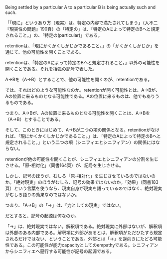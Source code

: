 Being settled by a particular A to a particular B is being actually such and such.

「「現に」というあり方（現実）は、特定の内容で満たされてしまう」（入不二『現実性の問題』190頁）の「特定の」は、「特定のAによって特定のBへと規定されること。」の、「特定の(particular)」である。

retentionは、「現にかくかくしかじかであること。」の「かくかくしかじか」を通じて、他の可能性を開くことである。

retentionは、「特定のAによって特定のBへと規定されること。」以外の可能性を開くことである。それを括弧の記号で表した。

A→Bを（A→B）とすることで、他の可能性を開くのが、retentionである。

では、それはどのような可能性なのか。retentionが開く可能性とは、A→Bが、Aの位置に来るものとなる可能性である。Aの位置に来るものは、他でもありうるものである。

つまり、A→Bが、Aの位置に来るものとなる可能性を開くことは、A→Bを（A→B）とすることである。

そして、このときにはじめて、A→Bが二つの項の関係となる。retentionがなければ、「現にかくかくしかじかであること。」は、「特定のAによって特定のBへと規定されること。」という二つの項（シニフィエとシニフィアン）の関係にはならない。

retentionが他の可能性を開くことが、シニフィエとシニフィアンの分割を生じさせる。「原-相対化」（同書164頁）が、記号を生じさせる。

しかし、記号のほうが、むしろ「原-相対化」を生じさせているのではないのか。「絶対現実」のほうがむしろ、記号の効果ではないのか。「効果」（同書183頁）という言葉を使うなら、現実自身が現実を語っているのではなく、絶対現実がむしろ語りの効果なのではないか。

つまり、「A→B」の「→」は、「力としての現実」ではない。

だとすると、記号の起源は何なのか。

「→」は、絶対現実ではない。解釈項である。絶対現実に外部はないが、解釈項は外部のある内部である。解釈項に外部があるとは、解釈項がただひたすら規定されるだけではない、ということである。外部とは「→」を逆向きにたどる可能性である。この可能性が能力capacityとしてのempathyである。シニフィアンからシニフィエへ遡行する可能性が記号の起源である。

